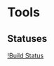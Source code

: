 # Tools


## Statuses


[!Build Status](https://github.com/sander-skjulsvik/tools/actions/workflows/test.yml/badge.svg)
